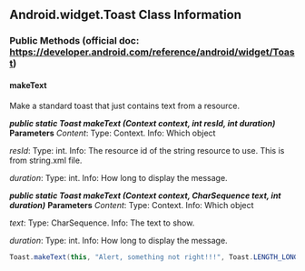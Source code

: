 ## Android.widget.Toast Class Information
### Public Methods (official doc: https://developer.android.com/reference/android/widget/Toast)
#### makeText
Make a standard toast that just contains text from a resource.

***public static Toast makeText (Context context, int resId, int duration)***
**Parameters**
*Content*:
Type: Context.
Info: Which object

*resId*:
Type: int.
Info: The resource id of the string resource to use. This is from string.xml file.

*duration*:
Type: int.
Info: How long to display the message.

***public static Toast makeText (Context context, CharSequence text, int duration)***
**Parameters**
*Content*:
Type: Context.
Info: Which object

*text*:
Type: CharSequence.
Info: The text to show.

*duration*:
Type: int.
Info: How long to display the message.

``` java
Toast.makeText(this, "Alert, something not right!!!", Toast.LENGTH_LONG).show();
```
